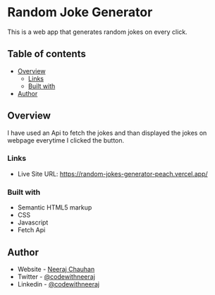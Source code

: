 # Random Joke Generator

This is a web app that generates random jokes on every click.

## Table of contents

- [Overview](#overview)
  - [Links](#links)
  - [Built with](#built-with)
- [Author](#author)



## Overview
I have used an Api to fetch the jokes and than displayed the jokes on webpage everytime I clicked the button.


### Links

- Live Site URL: https://random-jokes-generator-peach.vercel.app/


### Built with

- Semantic HTML5 markup
- CSS
- Javascript
- Fetch Api



## Author

- Website - [Neeraj Chauhan](https://www.codewithneeraj.com)
- Twitter - [@codewithneeraj](https://www.twitter.com/codewithneeraj)
- Linkedin - [@codewithneeraj](https://www.linkedin.com/in/codewithneeraj/)


